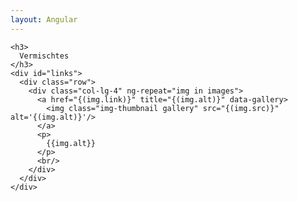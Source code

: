 ```yaml
---
layout: Angular
---
```

    <h3>
      Vermischtes
    </h3>
    <div id="links">
      <div class="row">
        <div class="col-lg-4" ng-repeat="img in images">
          <a href="{(img.link)}" title="{(img.alt)}" data-gallery>
            <img class="img-thumbnail gallery" src="{(img.src)}" alt='{(img.alt)}'/>
          </a>
          <p>
            {{img.alt}}
          </p>
          <br/>
        </div>
      </div>
    </div>

